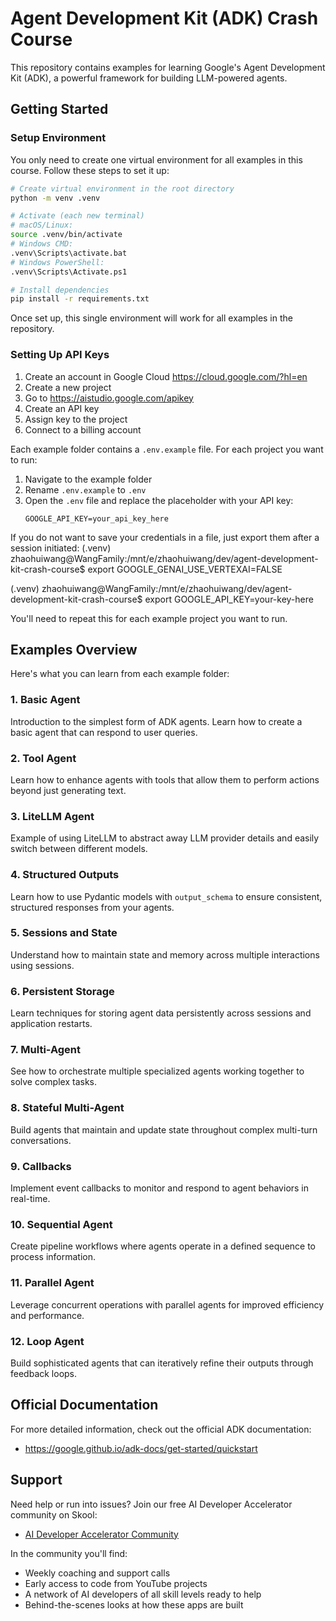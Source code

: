 # Agent Development Kit (ADK) Crash Course

This repository contains examples for learning Google's Agent Development Kit (ADK), a powerful framework for building LLM-powered agents.

## Getting Started

### Setup Environment

You only need to create one virtual environment for all examples in this course. Follow these steps to set it up:

```bash
# Create virtual environment in the root directory
python -m venv .venv

# Activate (each new terminal)
# macOS/Linux:
source .venv/bin/activate
# Windows CMD:
.venv\Scripts\activate.bat
# Windows PowerShell:
.venv\Scripts\Activate.ps1

# Install dependencies
pip install -r requirements.txt
```

Once set up, this single environment will work for all examples in the repository.

### Setting Up API Keys

1. Create an account in Google Cloud https://cloud.google.com/?hl=en
2. Create a new project
3. Go to https://aistudio.google.com/apikey
4. Create an API key
5. Assign key to the project
6. Connect to a billing account

Each example folder contains a `.env.example` file. For each project you want to run:

1. Navigate to the example folder
2. Rename `.env.example` to `.env` 
3. Open the `.env` file and replace the placeholder with your API key:
   ```
   GOOGLE_API_KEY=your_api_key_here
   ```
If you do not want to save your credentials in a file, just export them after a session initiated:
(.venv) zhaohuiwang@WangFamily:/mnt/e/zhaohuiwang/dev/agent-development-kit-crash-course$ export GOOGLE_GENAI_USE_VERTEXAI=FALSE

(.venv) zhaohuiwang@WangFamily:/mnt/e/zhaohuiwang/dev/agent-development-kit-crash-course$ export GOOGLE_API_KEY=your-key-here


You'll need to repeat this for each example project you want to run.

## Examples Overview

Here's what you can learn from each example folder:

### 1. Basic Agent
Introduction to the simplest form of ADK agents. Learn how to create a basic agent that can respond to user queries.

### 2. Tool Agent
Learn how to enhance agents with tools that allow them to perform actions beyond just generating text.

### 3. LiteLLM Agent
Example of using LiteLLM to abstract away LLM provider details and easily switch between different models.

### 4. Structured Outputs
Learn how to use Pydantic models with `output_schema` to ensure consistent, structured responses from your agents.

### 5. Sessions and State
Understand how to maintain state and memory across multiple interactions using sessions.

### 6. Persistent Storage
Learn techniques for storing agent data persistently across sessions and application restarts.

### 7. Multi-Agent
See how to orchestrate multiple specialized agents working together to solve complex tasks.

### 8. Stateful Multi-Agent
Build agents that maintain and update state throughout complex multi-turn conversations.

### 9. Callbacks
Implement event callbacks to monitor and respond to agent behaviors in real-time.

### 10. Sequential Agent
Create pipeline workflows where agents operate in a defined sequence to process information.

### 11. Parallel Agent
Leverage concurrent operations with parallel agents for improved efficiency and performance.

### 12. Loop Agent
Build sophisticated agents that can iteratively refine their outputs through feedback loops.

## Official Documentation

For more detailed information, check out the official ADK documentation:
- https://google.github.io/adk-docs/get-started/quickstart

## Support

Need help or run into issues? Join our free AI Developer Accelerator community on Skool:
- [AI Developer Accelerator Community](https://www.skool.com/ai-developer-accelerator/about)

In the community you'll find:
- Weekly coaching and support calls
- Early access to code from YouTube projects
- A network of AI developers of all skill levels ready to help
- Behind-the-scenes looks at how these apps are built
